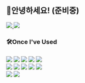 <!--header-->
<h2>👋안녕하세요! (준비중)</h2>
<!--
  <div align="left">
    <img src="https://capsule-render.vercel.app/api?type=transparent&color=auto&height=200&section=header&text=Denma5319&fontSize=90"/>
  </div>
-->

<!--body-->
<div align="left">
  <div>
  <a href="https://lead-line-872.notion.site/Study-323474e56358421798b46f82cc8ac1c7?pvs=4" target="_blank">
    <img src="https://img.shields.io/badge/notion study-000000?style=flat&logo=notion&logoColor=white&link=firetrap5319@gmail.com">
  </a>
  <a href="mailto:firetrap5319@gmail.com" target="_blank">
    <img src="https://img.shields.io/badge/firetrap5319@gmail.com-EA4335?style=flat&logo=Gmail&logoColor=white">
  </a>
  </div>

  <h3>🛠Once I've Used<h3>
  <!--front-->
  <div>
    <img src="https://img.shields.io/badge/HTML-E34F26?style=flat&logo=HTML5&logoColor=white"/>
    <img src="https://img.shields.io/badge/CSS-1572B6?style=flat&logo=CSS3&logoColor=white"/>
    <img src="https://img.shields.io/badge/bootstrap-7952B3?style=flat&logo=bootstrap&logoColor=white">
    <img src="https://img.shields.io/badge/Javascript-F7DF1E?style=flat&logo=JavaScript&logoColor=white"/>
    <img src="https://img.shields.io/badge/jQuery-0769AD?style=flat&logo=jQuery&logoColor=white"/>
  </div>
  <!--back-->
  <div>
    <img src="https://img.shields.io/badge/JAVA-007396?style=flat&logo=java&logoColor=white">
    <img src="https://img.shields.io/badge/Spring Boot-6DB33F?style=flat&logo=Spring Boot&logoColor=white"/>
    <img src="https://img.shields.io/badge/MariaDB-003545?style=flat&logo=MariaDB&logoColor=white"/>
    <img src="https://img.shields.io/badge/Mybatis-0467D?style=flat&logo=Mybatis&logoColor=white"/>
    <img src="https://img.shields.io/badge/Gradle-02303A?style=flat&logo=Gradle&logoColor=white"/>
  </div>
  <!--tool-->
  <div>
    <img src="https://img.shields.io/badge/Git-F05032?style=flat&logo=GIT&logoColor=white"/>
    <img src="https://img.shields.io/badge/Slack-4A154B?style=flat&logo=Slack&logoColor=white"/>
  </div>  

  <!--card
  <br>
  ![SeungBeom59's GitHub stats](https://github-readme-stats.vercel.app/api?username=SeungBeom59&show_icons=true&theme=dracula)  ![Top Langs](https://github-readme-stats.vercel.app/api/top-langs/?username=6810779s&layout=compact&theme=dracula)
  -->
</div>
    

